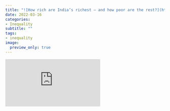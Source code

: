 ```yaml
---
title: "![How rich are India’s richest – and how poor are the rest?](https://www.hindustantimes.com/india-news/how-rich-are-india-s-richest-and-how-poor-are-the-rest-101647367668630.html)"
date: 2022-03-16
categories: 
- Inequality
subtitle: ""
tags: 
- inequality
image:
  preview_only: true
---
```

![How rich are India’s richest – and how poor are the rest?](https://www.hindustantimes.com/india-news/how-rich-are-india-s-richest-and-how-poor-are-the-rest-101647367668630.html)